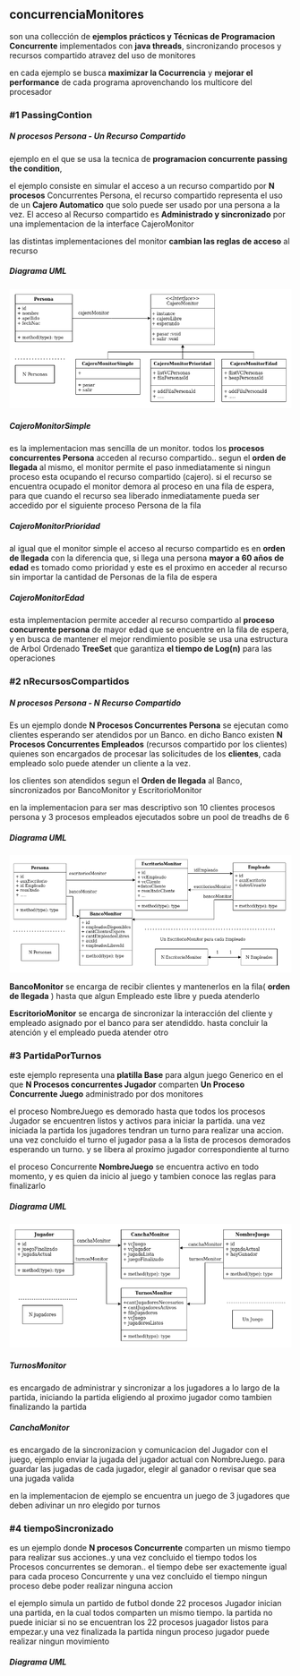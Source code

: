 ## concurrenciaMonitores
son una collección de **ejemplos prácticos y Técnicas de Programacion Concurrente** implementados con **java threads**, sincronizando procesos y recursos compartido
atravez del uso de monitores

en cada ejemplo se busca **maximizar la Cocurrencia** y **mejorar el performance** de cada programa aprovenchando los multicore del procesador


### \#1 PassingContion

##### N procesos Persona - Un Recurso Compartido

ejemplo en el que se usa la tecnica de **programacion concurrente passing the condition**, 

el ejemplo consiste en simular el acceso a un recurso compartido por **N procesos** Concurrentes Persona, el recurso compartido representa el uso de un **Cajero Automatico** que solo puede ser usado por una persona a la vez. El acceso al Recurso compartido es **Administrado y sincronizado** por una implementacion de la interface CajeroMonitor

las distintas implementaciones del monitor **cambian las reglas de acceso** al recurso

##### Diagrama UML

![passingCondition](resources/passingCondition/passingCondition.png)

##### CajeroMonitorSimple
es la implementacion mas sencilla de un monitor. todos los **procesos concurrentes Persona** acceden al recurso compartido.. segun el **orden de llegada** al mismo, el monitor permite el paso inmediatamente si ningun proceso esta ocupando el recurso compartido (cajero). si el recurso se encuentra ocupado el monitor demora al proceso en una fila de espera, para que cuando el recurso sea liberado inmediatamente pueda ser accedido por el siguiente proceso Persona de la fila

##### CajeroMonitorPrioridad
al igual que el monitor simple el acceso al recurso compartido es en **orden de llegada** con la diferencia que, si llega una persona **mayor a 60 años de edad** es tomado como prioridad y este es el proximo en acceder al recurso sin importar la cantidad de Personas de la fila de espera

##### CajeroMonitorEdad
esta implementacion permite acceder al recurso compartido al **proceso concurrente persona** de mayor edad que se encuentre en la fila de espera, y en busca de mantener el mejor rendimiento posible se usa una estructura de Arbol Ordenado **TreeSet** que garantiza **el tiempo de Log(n)** para las operaciones 

### \#2 nRecursosCompartidos

##### N procesos Persona - N Recurso Compartido

Es un ejemplo donde **N Procesos Concurrentes Persona** se ejecutan como clientes esperando ser atendidos por un Banco.
en dicho Banco existen  **N Procesos Concurrentes Empleados** (recursos compartido por los clientes) quienes son encargados de procesar las solicitudes de los **clientes**,
cada empleado solo puede atender un cliente a la vez.

los clientes son atendidos segun el **Orden de llegada** al Banco, sincronizados por BancoMonitor y EscritorioMonitor

en la implementacion para ser mas descriptivo son 10 clientes procesos persona y 3 procesos empleados ejecutados sobre un pool de treadhs de 6

##### Diagrama UML

![Screenshot](resources/nRecursosCompartidos/nRecursosCompartidos.png)

**BancoMonitor** se encarga de recibir clientes y mantenerlos en la fila( **orden de llegada** ) hasta que algun Empleado este libre y pueda atenderlo

**EscritorioMonitor** se encarga de sincronizar la interacción del cliente y empleado asignado por el banco para ser atendiddo. hasta concluir la atención y el empleado pueda atender otro

### \#3 PartidaPorTurnos

este ejemplo representa una **platilla Base** para algun juego Generico en el que **N Procesos concurrentes Jugador** comparten **Un Proceso Concurrente Juego** administrado por dos monitores

el proceso NombreJuego es demorado hasta que todos los procesos Jugador se encuentren listos y activos para iniciar la partida. una vez iniciada la partida los jugadores tendran un turno para realizar una accion. una vez concluido el turno el jugador pasa a la lista de procesos demorados esperando un turno. y se libera al proximo jugador correspondiente al turno

el proceso Concurrente **NombreJuego** se encuentra activo en todo momento, y es quien da inicio al juego y tambien conoce las reglas para finalizarlo  

##### Diagrama UML

![Screenshot](resources/partidaPorTurnos/partidaPorTurnos.png)

##### TurnosMonitor
es encargado de administrar y sincronizar a los jugadores a lo largo de la partida, iniciando la partida eligiendo al proximo jugador como tambien finalizando la partida

##### CanchaMonitor
es encargado de la sincronizacion y comunicacion del Jugador con el juego, ejemplo enviar la jugada del jugador actual con NombreJuego. para guardar las jugadas de cada jugador, elegir al ganador o revisar que sea una jugada valida

en la implementacion de ejemplo se encuentra un juego de 3 jugadores que deben adivinar un nro elegido por turnos

### \#4 tiempoSincronizado

es un ejemplo donde **N procesos Concurrente** comparten un mismo tiempo para realizar sus acciones..y una vez concluido el tiempo todos los Procesos concurrentes se demoran.. el tiempo debe ser exactemente igual para cada proceso Concurrente y una vez concluido el tiempo ningun proceso debe poder realizar ninguna accion

el ejemplo simula un partido de futbol donde 22 procesos Jugador inician una partida, en la cual todos comparten un mismo tiempo.
la partida no puede iniciar si no se encuentran los 22 procesos juagador listos para empezar.y una vez finalizada la partida ningun proceso jugador puede realizar ningun movimiento

##### Diagrama UML
